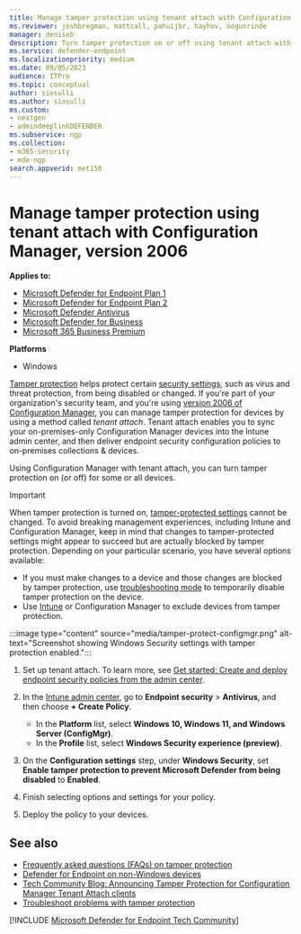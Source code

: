 ```yaml
---
title: Manage tamper protection using tenant attach with Configuration Manager, version 2006
ms.reviewer: joshbregman, mattcall, pahuijbr, hayhov, oogunrinde
manager: deniseb
description: Turn tamper protection on or off using tenant attach with Configuration Manager.
ms.service: defender-endpoint
ms.localizationpriority: medium
ms.date: 09/05/2023
audience: ITPro
ms.topic: conceptual
author: siosulli
ms.author: siosulli
ms.custom: 
- nextgen
- admindeeplinkDEFENDER
ms.subservice: ngp
ms.collection: 
- m365-security
- mde-ngp
search.appverid: met150
---
```


# Manage tamper protection using tenant attach with Configuration Manager, version 2006

**Applies to:**

- [Microsoft Defender for Endpoint Plan 1](microsoft-defender-endpoint.md)
- [Microsoft Defender for Endpoint Plan 2](microsoft-defender-endpoint.md)
- [Microsoft Defender Antivirus](microsoft-defender-antivirus-windows.md)
- [Microsoft Defender for Business](/defender-business/mdb-overview)
- [Microsoft 365 Business Premium](/Microsoft-365/business-premium/m365bp-overview)

**Platforms**
- Windows

[Tamper protection](prevent-changes-to-security-settings-with-tamper-protection.md) helps protect certain [security settings](prevent-changes-to-security-settings-with-tamper-protection.md#what-happens-when-tamper-protection-is-turned-on), such as virus and threat protection, from being disabled or changed. If you're part of your organization's security team, and you're using [version 2006 of Configuration Manager](/mem/configmgr/core/plan-design/changes/whats-new-in-version-2006), you can manage tamper protection for devices by using a method called *tenant attach*. Tenant attach enables you to sync your on-premises-only Configuration Manager devices into the Intune admin center, and then deliver endpoint security configuration policies to on-premises collections & devices. 

Using Configuration Manager with tenant attach, you can turn tamper protection on (or off) for some or all devices. 

> [!IMPORTANT]
> When tamper protection is turned on, [tamper-protected settings](prevent-changes-to-security-settings-with-tamper-protection.md#what-is-tamper-protection) cannot be changed. To avoid breaking management experiences, including Intune and Configuration Manager, keep in mind that changes to tamper-protected settings might appear to succeed but are actually blocked by tamper protection. Depending on your particular scenario, you have several options available: 
> - If you must make changes to a device and those changes are blocked by tamper protection, use [troubleshooting mode](/microsoft-365/security/defender-endpoint/enable-troubleshooting-mode) to temporarily disable tamper protection on the device.
> - Use [Intune](manage-tamper-protection-intune.md) or Configuration Manager to exclude devices from tamper protection. 

:::image type="content" source="media/tamper-protect-configmgr.png" alt-text="Screenshot showing Windows Security settings with tamper protection enabled.":::

1. Set up tenant attach. To learn more, see [Get started: Create and deploy endpoint security policies from the admin center](/mem/configmgr/tenant-attach/endpoint-security-get-started).

2. In the [Intune admin center](https://go.microsoft.com/fwlink/?linkid=2109431), go to **Endpoint security** \> **Antivirus**, and then choose **+ Create Policy**.

   - In the **Platform** list, select **Windows 10, Windows 11, and Windows Server (ConfigMgr)**.
   - In the **Profile** list, select **Windows Security experience (preview)**.

3. On the **Configuration settings** step, under **Windows Security**, set **Enable tamper protection to prevent Microsoft Defender from being disabled** to **Enabled**.

4. Finish selecting options and settings for your policy.

5. Deploy the policy to your devices.

## See also

- [Frequently asked questions (FAQs) on tamper protection](faqs-on-tamper-protection.yml)
- [Defender for Endpoint on non-Windows devices](configure-endpoints-non-windows.md)
- [Tech Community Blog: Announcing Tamper Protection for Configuration Manager Tenant Attach clients](https://techcommunity.microsoft.com/t5/microsoft-endpoint-manager-blog/announcing-tamper-protection-for-configuration-manager-tenant/ba-p/1700246#.X3QLR5Ziqq8.linkedin)
- [Troubleshoot problems with tamper protection](troubleshoot-problems-with-tamper-protection.yml)

[!INCLUDE [Microsoft Defender for Endpoint Tech Community](../includes/defender-mde-techcommunity.md)]
